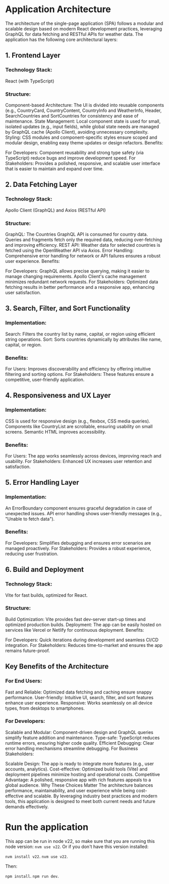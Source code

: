 # Application Architecture

The architecture of the single-page application (SPA) follows a modular and scalable design based on modern React development practices, leveraging GraphQL for data fetching and RESTful APIs for weather data. The application has the following core architectural layers:

## 1. Frontend Layer
### Technology Stack: 
React (with TypeScript)

### Structure:
Component-based Architecture: The UI is divided into reusable components (e.g., CountryCard, CountryContent, CountryInfo and WeatherInfo, Header, SearchCountries and SortCountries for consistency and ease of maintenance.
State Management: Local component state is used for small, isolated updates (e.g., input fields), while global state needs are managed by GraphQL cache (Apollo Client), avoiding unnecessary complexity.
Styling: CSS modules and component-specific styles ensure scoped and modular design, enabling easy theme updates or design refactors.
Benefits:

For Developers: Component reusability and strong type safety (via TypeScript) reduce bugs and improve development speed.
For Stakeholders: Provides a polished, responsive, and scalable user interface that is easier to maintain and expand over time.


## 2. Data Fetching Layer
### Technology Stack:
Apollo Client (GraphQL) and Axios (RESTful API)

### Structure:
GraphQL: The Countries GraphQL API is consumed for country data. Queries and fragments fetch only the required data, reducing over-fetching and improving efficiency.
REST API: Weather data for selected countries is fetched using the OpenWeather API via Axios.
Error Handling: Comprehensive error handling for network or API failures ensures a robust user experience.
Benefits:

For Developers:
GraphQL allows precise querying, making it easier to manage changing requirements.
Apollo Client's cache management minimizes redundant network requests.
For Stakeholders: Optimized data fetching results in better performance and a responsive app, enhancing user satisfaction.


## 3. Search, Filter, and Sort Functionality
### Implementation:
Search: Filters the country list by name, capital, or region using efficient string operations.
Sort: Sorts countries dynamically by attributes like name, capital, or region.

### Benefits:
For Users: Improves discoverability and efficiency by offering intuitive filtering and sorting options.
For Stakeholders: These features ensure a competitive, user-friendly application.


## 4. Responsiveness and UX Layer
### Implementation:
CSS is used for responsive design (e.g., flexbox, CSS media queries).
Components like CountryList are scrollable, ensuring usability on small screens.
Semantic HTML improves accessibility.

### Benefits:
For Users: The app works seamlessly across devices, improving reach and usability.
For Stakeholders: Enhanced UX increases user retention and satisfaction.


## 5. Error Handling Layer
### Implementation:
An ErrorBoundary component ensures graceful degradation in case of unexpected issues.
API error handling shows user-friendly messages (e.g., "Unable to fetch data").

### Benefits:
For Developers: Simplifies debugging and ensures error scenarios are managed proactively.
For Stakeholders: Provides a robust experience, reducing user frustration.


## 6. Build and Deployment
### Technology Stack: 
Vite for fast builds, optimized for React.

### Structure:
Build Optimization: Vite provides fast dev-server start-up times and optimized production builds.
Deployment: The app can be easily hosted on services like Vercel or Netlify for continuous deployment.
Benefits:

For Developers: Quick iterations during development and seamless CI/CD integration.
For Stakeholders: Reduces time-to-market and ensures the app remains future-proof.

## Key Benefits of the Architecture
### For End Users:
Fast and Reliable: Optimized data fetching and caching ensure snappy performance.
User-friendly: Intuitive UI, search, filter, and sort features enhance user experience.
Responsive: Works seamlessly on all device types, from desktops to smartphones.

### For Developers:
Scalable and Modular: Component-driven design and GraphQL queries simplify feature addition and maintenance.
Type-safe: TypeScript reduces runtime errors, ensuring higher code quality.
Efficient Debugging: Clear error handling mechanisms streamline debugging.
For Business Stakeholders:

Scalable Design: The app is ready to integrate more features (e.g., user accounts, analytics).
Cost-effective: Optimized build tools (Vite) and deployment pipelines minimize hosting and operational costs.
Competitive Advantage: A polished, responsive app with rich features appeals to a global audience.
Why These Choices Matter
The architecture balances performance, maintainability, and user experience while being cost-effective and scalable. By leveraging industry best practices and modern tools, this application is designed to meet both current needs and future demands effectively.



# Run the application
This app can be run in node v22, so make sure that you are running this node version:
``nvm use v22``.
Or if you don't have this version installed:

``nvm install v22``.
``nvm use v22``.

Then:

``npm install``.
``npm run dev``.
